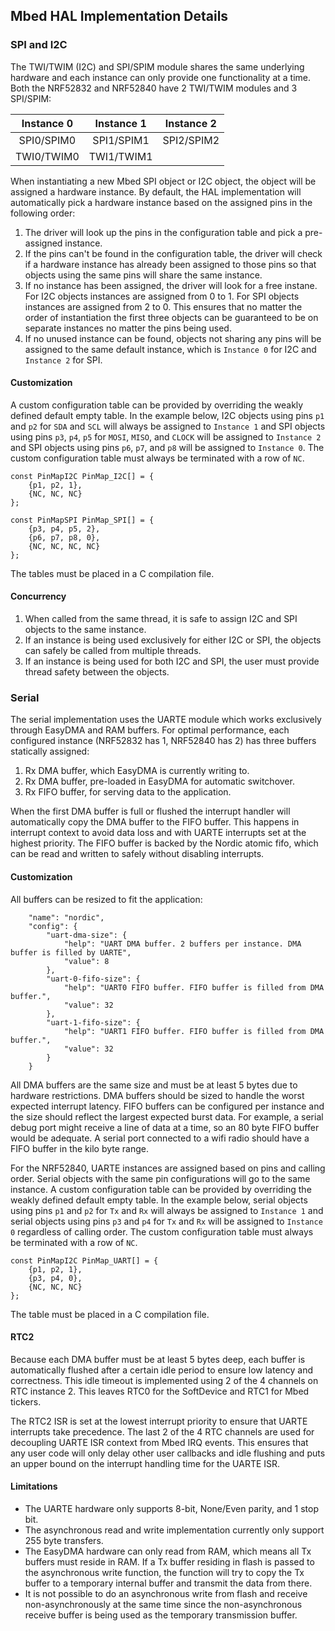 ## Mbed HAL Implementation Details

### SPI and I2C

The TWI/TWIM (I2C) and SPI/SPIM module shares the same underlying hardware and each instance can only provide one functionality at a time. Both the NRF52832 and NRF52840 have 2 TWI/TWIM modules and 3 SPI/SPIM:

| Instance 0 | Instance 1 | Instance 2 |
| :---:      | :---:      | :---:      |
| SPI0/SPIM0 | SPI1/SPIM1 | SPI2/SPIM2 |
| TWI0/TWIM0 | TWI1/TWIM1 |            |

When instantiating a new Mbed SPI object or I2C object, the object will be assigned a hardware instance. By default, the HAL implementation will automatically pick a hardware instance based on the assigned pins in the following order:

1. The driver will look up the pins in the configuration table and pick a pre-assigned instance.
1. If the pins can't be found in the configuration table, the driver will check if a hardware instance has already been assigned to those pins so that objects using the same pins will share the same instance.
1. If no instance has been assigned, the driver will look for a free instane. For I2C objects instances are assigned from 0 to 1. For SPI objects instances are assigned from 2 to 0. This ensures that no matter the order of instantiation the first three objects can be guaranteed to be on separate instances no matter the pins being used. 
1. If no unused instance can be found, objects not sharing any pins will be assigned to the same default instance, which is `Instance 0` for I2C and `Instance 2` for SPI.

#### Customization

A custom configuration table can be provided by overriding the weakly defined default empty table. In the example below, I2C objects using pins `p1` and `p2` for `SDA` and `SCL` will always be assigned to `Instance 1` and SPI objects using pins `p3`, `p4`, `p5` for `MOSI`, `MISO`, and `CLOCK` will be assigned to `Instance 2` and SPI objects using pins `p6`, `p7`, and `p8` will be assigned to `Instance 0`. The custom configuration table must always be terminated with a row of `NC`.

```
const PinMapI2C PinMap_I2C[] = { 
    {p1, p2, 1},
    {NC, NC, NC}
};

const PinMapSPI PinMap_SPI[] = {
    {p3, p4, p5, 2},
    {p6, p7, p8, 0},
    {NC, NC, NC, NC}
};
```

The tables must be placed in a C compilation file.

#### Concurrency

1. When called from the same thread, it is safe to assign I2C and SPI objects to the same instance. 
1. If an instance is being used exclusively for either I2C or SPI, the objects can safely be called from multiple threads.
1. If an instance is being used for both I2C and SPI, the user must provide thread safety between the objects.


### Serial

The serial implementation uses the UARTE module which works exclusively through EasyDMA and RAM buffers. For optimal performance, each configured instance (NRF52832 has 1, NRF52840 has 2) has three buffers statically assigned:

1. Rx DMA buffer, which EasyDMA is currently writing to.
1. Rx DMA buffer, pre-loaded in EasyDMA for automatic switchover.
1. Rx FIFO buffer, for serving data to the application.

When the first DMA buffer is full or flushed the interrupt handler will automatically copy the DMA buffer to the FIFO buffer. This happens in interrupt context to avoid data loss and with UARTE interrupts set at the highest priority. The FIFO buffer is backed by the Nordic atomic fifo, which can be read and written to safely without disabling interrupts. 

#### Customization

All buffers can be resized to fit the application:

```
    "name": "nordic",
    "config": {
        "uart-dma-size": {
            "help": "UART DMA buffer. 2 buffers per instance. DMA buffer is filled by UARTE",
            "value": 8
        },
        "uart-0-fifo-size": {
            "help": "UART0 FIFO buffer. FIFO buffer is filled from DMA buffer.",
            "value": 32
        },
        "uart-1-fifo-size": {
            "help": "UART1 FIFO buffer. FIFO buffer is filled from DMA buffer.",
            "value": 32
        }
    }
```

All DMA buffers are the same size and must be at least 5 bytes due to hardware restrictions. DMA buffers should be sized to handle the worst expected interrupt latency. FIFO buffers can be configured per instance and the size should reflect the largest expected burst data. For example, a serial debug port might receive a line of data at a time, so an 80 byte FIFO buffer would be adequate. A serial port connected to a wifi radio should have a FIFO buffer in the kilo byte range.

For the NRF52840, UARTE instances are assigned based on pins and calling order. Serial objects with the same pin configurations will go to the same instance. A custom configuration table can be provided by overriding the weakly defined default empty table. In the example below, serial objects using pins `p1` and `p2` for `Tx` and `Rx` will always be assigned to `Instance 1` and serial objects using pins `p3` and `p4` for `Tx` and `Rx` will be assigned to `Instance 0` regardless of calling order. The custom configuration table must always be terminated with a row of `NC`.

```
const PinMapI2C PinMap_UART[] = { 
    {p1, p2, 1},
    {p3, p4, 0},
    {NC, NC, NC}
};
```

The table must be placed in a C compilation file.


#### RTC2

Because each DMA buffer must be at least 5 bytes deep, each buffer is automatically flushed after a certain idle period to ensure low latency and correctness. This idle timeout is implemented using 2 of the 4 channels on RTC instance 2. This leaves RTC0 for the SoftDevice and RTC1 for Mbed tickers.

The RTC2 ISR is set at the lowest interrupt priority to ensure that UARTE interrupts take precedence. The last 2 of the 4 RTC channels are used for decoupling UARTE ISR context from Mbed IRQ events. This ensures that any user code will only delay other user callbacks and idle flushing and puts an upper bound on the interrupt handling time for the UARTE ISR.

#### Limitations

 * The UARTE hardware only supports 8-bit, None/Even parity, and 1 stop bit.
 * The asynchronous read and write implementation currently only support 255 byte transfers.
 * The EasyDMA hardware can only read from RAM, which means all Tx buffers must reside in RAM. If a Tx buffer residing in flash is passed to the asynchronous write function, the function will try to copy the Tx buffer to a temporary internal buffer and transmit the data from there.
 * It is not possible to do an asynchronous write from flash and receive non-asynchronously at the same time since the non-asynchronous receive buffer is being used as the temporary transmission buffer. 

